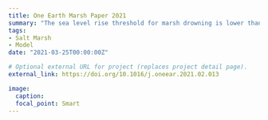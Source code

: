 ```yaml
---
title: One Earth Marsh Paper 2021
summary: "The sea level rise threshold for marsh drowning is lower than previously thought. No marsh equilibrium after crossing the threshold for local marsh drowning; Resilience of microtidal marshes depends weakly on inorganic sediment supply; Predicted widespread loss of microtidal marshes through runaway fragmentation."
tags:
- Salt Marsh
- Model
date: "2021-03-25T00:00:00Z"

# Optional external URL for project (replaces project detail page).
external_link: https://doi.org/10.1016/j.oneear.2021.02.013

image:
  caption:
  focal_point: Smart
---
```

